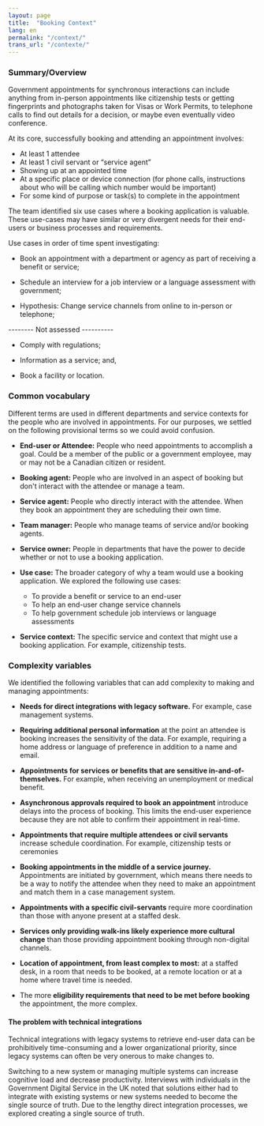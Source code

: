 ```yaml
---
layout: page
title:  "Booking Context"
lang: en
permalink: "/context/"
trans_url: "/contexte/"
---
```


### Summary/Overview

Government appointments for synchronous interactions can include anything from in-person appointments like citizenship tests or getting fingerprints and photographs taken for Visas or Work Permits, to telephone calls to find out details for a decision, or maybe even eventually video conference. 

At its core, successfully booking and attending an appointment involves:
- At least 1 attendee
- At least 1 civil servant or “service agent”
- Showing up at an appointed time
- At a specific place or device connection (for phone calls, instructions about who will be calling which number would be important)
- For some kind of purpose or task(s) to complete in the appointment

The team identified six use cases where a booking application is valuable. These use-cases may have similar or very divergent needs for their end-users or business processes and requirements. 

Use cases in order of time spent investigating:

- Book an appointment with a department or agency as part of receiving a benefit or service;

- Schedule an interview for a job interview or a language assessment with government;

- Hypothesis: Change service channels from online to in-person or telephone;

-------- Not assessed ---------- 

- Comply with regulations;

- Information as a service; and,

- Book a facility or location.


### Common vocabulary

Different terms are used in different departments and service contexts for the people who are involved in appointments. For our purposes, we settled on the following provisional terms so we could avoid confusion.

- **End-user or Attendee:** People who need appointments to accomplish a goal. Could be a member of the public or a government employee, may or may not be a Canadian citizen or resident.

- **Booking agent:** People who are involved in an aspect of booking but don't interact with the attendee or manage a team.

- **Service agent:** People who directly interact with the attendee. When they book an appointment they are scheduling their own time. 

- **Team manager:** People who manage teams of service and/or booking agents.

- **Service owner:** People in departments that have the power to decide whether or not to use a booking application.

- **Use case:** The broader category of why a team would use a booking application. We explored the following use cases: 
  - To provide a benefit or service to an end-user
  - To help an end-user change service channels
  - To help government schedule job interviews or language assessments
 
- **Service context:** The specific service and context that might use a booking application. For example, citizenship tests.  

### Complexity variables

We identified the following variables that can add complexity to making and managing appointments:

- **Needs for direct integrations with legacy software.** For example, case management systems.

- **Requiring additional personal information** at the point an attendee is booking increases the sensitivity of the data. For example, requiring a home address or language of preference in addition to a name and email.

- **Appointments for services or benefits that are sensitive in-and-of-themselves.** For example, when receiving an unemployment or medical benefit. 

- **Asynchronous approvals required to book an appointment** introduce delays into the process of booking. This limits the end-user experience because they are not able to confirm their appointment in real-time. 

- **Appointments that require multiple attendees or civil servants** increase schedule coordination. For example, citizenship tests or ceremonies

- **Booking appointments in the middle of a service journey.** Appointments are initiated by government, which means there needs to be a way to notify the attendee when they need to make an appointment and match them in a case management system.

- **Appointments with a specific civil-servants** require more coordination than those with anyone present at a staffed desk.

- **Services only providing walk-ins likely experience more cultural change** than those providing appointment booking through non-digital channels. 

- **Location of appointment, from least complex to most:** at a staffed desk, in a room that needs to be booked, at a remote location or at a home where travel time is needed.

- The more **eligibility requirements that need to be met before booking** the appointment, the more complex.

#### The problem with technical integrations
Technical integrations with legacy systems to retrieve end-user data can be prohibitively time-consuming and a lower organizational priority, since legacy systems can often be very onerous to make changes to. 

Switching to a new system or managing multiple systems can increase cognitive load and decrease productivity. Interviews with individuals in the Government Digital Service in the UK noted that solutions either had to integrate with existing systems or new systems needed to become the single source of truth. Due to the lengthy direct integration processes, we explored creating a single source of truth.
